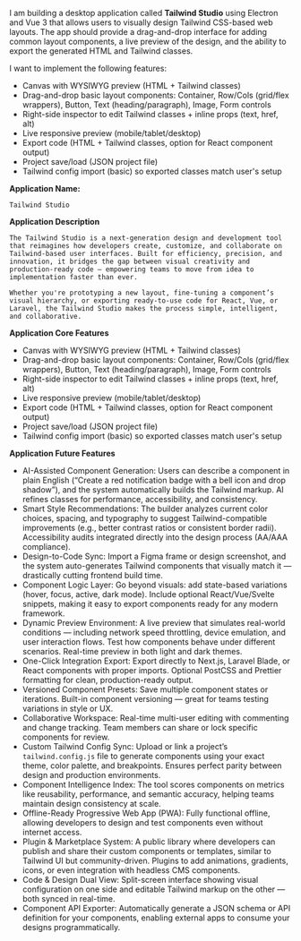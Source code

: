 I am building a desktop application called **Tailwind Studio** using Electron and Vue 3 that allows users to visually design Tailwind CSS-based web layouts. The app should provide a drag-and-drop interface for adding common layout components, a live preview of the design, and the ability to export the generated HTML and Tailwind classes.

I want to implement the following features:

- Canvas with WYSIWYG preview (HTML + Tailwind classes)
- Drag-and-drop basic layout components: Container, Row/Cols (grid/flex wrappers), Button, Text (heading/paragraph), Image, Form controls
- Right-side inspector to edit Tailwind classes + inline props (text, href, alt)
- Live responsive preview (mobile/tablet/desktop)
- Export code (HTML + Tailwind classes, option for React component output)
- Project save/load (JSON project file)
- Tailwind config import (basic) so exported classes match user's setup

**Application Name:**

```
Tailwind Studio
```

**Application Description**

```
The Tailwind Studio is a next-generation design and development tool that reimagines how developers create, customize, and collaborate on Tailwind-based user interfaces. Built for efficiency, precision, and innovation, it bridges the gap between visual creativity and production-ready code — empowering teams to move from idea to implementation faster than ever.

Whether you're prototyping a new layout, fine-tuning a component’s visual hierarchy, or exporting ready-to-use code for React, Vue, or Laravel, the Tailwind Studio makes the process simple, intelligent, and collaborative.
```

**Application Core Features**

- Canvas with WYSIWYG preview (HTML + Tailwind classes)
- Drag-and-drop basic layout components: Container, Row/Cols (grid/flex wrappers), Button, Text (heading/paragraph), Image, Form controls
- Right-side inspector to edit Tailwind classes + inline props (text, href, alt)
- Live responsive preview (mobile/tablet/desktop)
- Export code (HTML + Tailwind classes, option for React component output)
- Project save/load (JSON project file)
- Tailwind config import (basic) so exported classes match user's setup

**Application Future Features**

- AI-Assisted Component Generation: Users can describe a component in plain English (“Create a red notification badge with a bell icon and drop shadow”), and the system automatically builds the Tailwind markup. AI refines classes for performance, accessibility, and consistency.
- Smart Style Recommendations: The builder analyzes current color choices, spacing, and typography to suggest Tailwind-compatible improvements (e.g., better contrast ratios or consistent border radii). Accessibility audits integrated directly into the design process (AA/AAA compliance).
- Design-to-Code Sync: Import a Figma frame or design screenshot, and the system auto-generates Tailwind components that visually match it — drastically cutting frontend build time.
- Component Logic Layer: Go beyond visuals: add state-based variations (hover, focus, active, dark mode). Include optional React/Vue/Svelte snippets, making it easy to export components ready for any modern framework.
- Dynamic Preview Environment: A live preview that simulates real-world conditions — including network speed throttling, device emulation, and user interaction flows. Test how components behave under different scenarios. Real-time preview in both light and dark themes.
- One-Click Integration Export: Export directly to Next.js, Laravel Blade, or React components with proper imports. Optional PostCSS and Prettier formatting for clean, production-ready output.
- Versioned Component Presets: Save multiple component states or iterations. Built-in component versioning — great for teams testing variations in style or UX.
- Collaborative Workspace: Real-time multi-user editing with commenting and change tracking. Team members can share or lock specific components for review.
- Custom Tailwind Config Sync: Upload or link a project’s `tailwind.config.js` file to generate components using your exact theme, color palette, and breakpoints. Ensures perfect parity between design and production environments.
- Component Intelligence Index: The tool scores components on metrics like reusability, performance, and semantic accuracy, helping teams maintain design consistency at scale.
- Offline-Ready Progressive Web App (PWA): Fully functional offline, allowing developers to design and test components even without internet access.
- Plugin & Marketplace System: A public library where developers can publish and share their custom components or templates, similar to Tailwind UI but community-driven. Plugins to add animations, gradients, icons, or even integration with headless CMS components.
- Code & Design Dual View: Split-screen interface showing visual configuration on one side and editable Tailwind markup on the other — both synced in real-time.
- Component API Exporter: Automatically generate a JSON schema or API definition for your components, enabling external apps to consume your designs programmatically.
